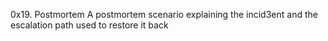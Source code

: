 0x19. Postmortem
A postmortem scenario explaining the incid3ent and the escalation path used to restore it back